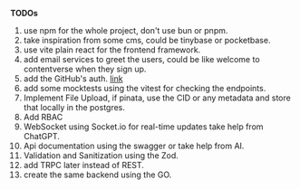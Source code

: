 **TODOs**

1. use npm for the whole project, don't use bun or pnpm.
2. take inspiration from some cms, could be tinybase or pocketbase.
3. use vite plain react for the frontend framework.
4. add email services to greet the users, could be like welcome to contentverse when they sign up.
6. add the GitHub's auth. [link](https://lucia-auth.com/tutorials/github-oauth/)
7. add some mocktests using the vitest for checking the endpoints.
9. Implement File Upload, if pinata, use the CID or any metadata and store that locally in the postgres.
10. Add RBAC
11. WebSocket using Socket.io for real-time updates take help from ChatGPT.
12. Api documentation using the swagger or take help from AI.
13. Validation and Sanitization using the Zod.
14. add TRPC later instead of REST.
15. create the same backend using the GO.
